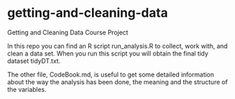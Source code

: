 # getting-and-cleaning-data
Getting and Cleaning Data Course Project 

In this repo you can find an R script run_analysis.R to collect, work with, and clean a data set.
When you run this script you will obtain the final tidy dataset tidyDT.txt.

The other file, CodeBook.md, is useful to get some detailed information about the way the analysis has been done,
the meaning and the structure of the variables.





